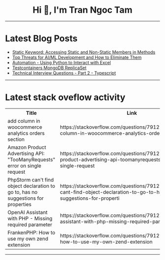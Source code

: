 <h1 align="center">Hi 👋, I'm Tran Ngoc Tam</h1>

---

# Latest Blog Posts 
<!-- BLOG-POST-LIST:START -->
- [Static Keyword: Accessing Static and Non-Static Members in Methods](https://dev.to/arshisaxena26/static-keyword-accessing-static-and-non-static-members-in-methods-p2a)
- [Top Threats for AI/ML Development and How to Eliminate Them](https://dev.to/kitops/top-threats-for-aiml-development-and-how-to-eliminate-them-3a0)
- [Automation - Using Python to Interact with Excel](https://dev.to/techelopment/automation-using-python-to-interact-with-excel-4cck)
- [Testcontainers MongoDB ReplicaSet](https://dev.to/carc/testcontainers-mongodb-replicaset-4koa)
- [Technical Interview Questions - Part 2 - Typescript](https://dev.to/giulianaolmos/technical-interview-questions-part-2-typescript-1njn)
<!-- BLOG-POST-LIST:END -->

---

# Latest stack oveflow activity
<table>
  <tr><th>Title</th><th>Link</th></tr>
  <!-- STACKOVERFLOW:START --><tr><td>add column in woocommerce analytics orders section</td><td>https://stackoverflow.com/questions/79122089/add-column-in-woocommerce-analytics-orders-section</td></tr><tr><td>Amazon Product Advertising API: &quot;TooManyRequests&quot; error on single request</td><td>https://stackoverflow.com/questions/79122057/amazon-product-advertising-api-toomanyrequests-error-on-single-request</td></tr><tr><td>PhpStorm can&#39;t find object declaration to go to, has no suggestions for properties</td><td>https://stackoverflow.com/questions/79121990/phpstorm-cant-find-object-declaration-to-go-to-has-no-suggestions-for-properti</td></tr><tr><td>OpenAI Assistant with PHP - Missing required parameter</td><td>https://stackoverflow.com/questions/79121950/openai-assistant-with-php-missing-required-parameter</td></tr><tr><td>FrankenPHP: How to use my own zend extension</td><td>https://stackoverflow.com/questions/79121941/frankenphp-how-to-use-my-own-zend-extension</td></tr><!-- STACKOVERFLOW:END -->
</table>

---


